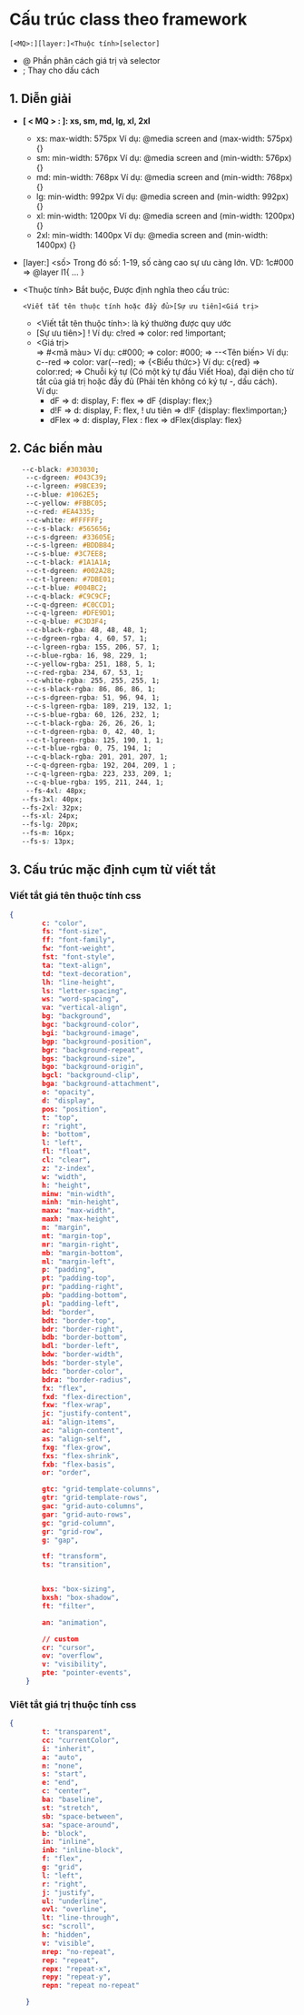 
# Cấu trúc class theo framework
```text
[<MQ>:][layer:]<Thuộc tính>[selector]
```
- @ Phần phân cách giá trị và selector
- ; Thay cho dấu cách

## 1. Diễn giải
-  **[ < MQ > : ]: xs, sm, md, lg, xl, 2xl**
	  + xs: max-width: 575px Ví dụ: @media screen and (max-width: 575px) {}
	  + sm: min-width: 576px Ví dụ: @media screen and (min-width: 576px) {}
	  + md: min-width: 768px Ví dụ: @media screen and (min-width: 768px) {}
	  + lg: min-width: 992px Ví dụ: @media screen and (min-width: 992px) {}
	  + xl: min-width: 1200px Ví dụ: @media screen and (min-width: 1200px) {}
	  + 2xl: min-width: 1400px Ví dụ: @media screen and (min-width: 1400px) {}

-  [layer:] <số> Trong đó số: 1-19, số càng cao sự ưu càng lớn. VD: 1c#000 => @layer l1{ ... }

-  <Thuộc tính> Bắt buộc, Được định nghĩa theo cấu trúc:    

    ```text
    <Viết tắt tên thuộc tính hoặc đầy đủ>[Sự ưu tiên]<Giá trị>
    ```
	+  <Viết tắt tên thuộc tính>: là ký  thường được quy ước 
	+ [Sự ưu tiên>] ! Ví dụ: c!red => color: red !important;
	+ <Giá trị>    
		=> #<mã màu>    Ví dụ: c#000; => color: #000;
		=> --<Tên biến>   Ví dụ: c--red => color: var(--red);
		=> {<Biểu thức>}    Ví dụ: c{red} => color:red; 
		=> Chuỗi ký tự (Có một ký tự đầu Viết Hoa), đại diện cho từ tắt của giá trị hoặc đầy đủ (Phải tên không có ký tự -, dấu cách).      
		Ví dụ:    
		 - dF => d: display, F: flex => dF {display: flex;}
		 - d!F => d: display, F: flex, ! ưu tiên => d!F {display: flex!importan;}
		 - dFlex => d: display, Flex : flex => dFlex{display: flex}

## 2. Các biến màu

```css
   --c-black: #303030;
    --c-dgreen: #043C39;
    --c-lgreen: #9BCE39;
    --c-blue: #1062E5;
    --c-yellow: #FBBC05;
    --c-red: #EA4335;
    --c-white: #FFFFFF;
    --c-s-black: #565656;
    --c-s-dgreen: #33605E;
    --c-s-lgreen: #BDDB84;
    --c-s-blue: #3C7EE8;
    --c-t-black: #1A1A1A;
    --c-t-dgreen: #002A28;
    --c-t-lgreen: #7DBE01;
    --c-t-blue: #004BC2;
    --c-q-black: #C9C9CF;
    --c-q-dgreen: #C0CCD1;
    --c-q-lgreen: #DFE9D1;
    --c-q-blue: #C3D3F4;
    --c-black-rgba: 48, 48, 48, 1;
    --c-dgreen-rgba: 4, 60, 57, 1;
    --c-lgreen-rgba: 155, 206, 57, 1;
    --c-blue-rgba: 16, 98, 229, 1;
    --c-yellow-rgba: 251, 188, 5, 1;
    --c-red-rgba: 234, 67, 53, 1;
    --c-white-rgba: 255, 255, 255, 1;
    --c-s-black-rgba: 86, 86, 86, 1;
    --c-s-dgreen-rgba: 51, 96, 94, 1;
    --c-s-lgreen-rgba: 189, 219, 132, 1;
    --c-s-blue-rgba: 60, 126, 232, 1;
    --c-t-black-rgba: 26, 26, 26, 1;
    --c-t-dgreen-rgba: 0, 42, 40, 1;
    --c-t-lgreen-rgba: 125, 190, 1, 1;
    --c-t-blue-rgba: 0, 75, 194, 1;
    --c-q-black-rgba: 201, 201, 207, 1;
    --c-q-dgreen-rgba: 192, 204, 209, 1 ;
    --c-q-lgreen-rgba: 223, 233, 209, 1;
    --c-q-blue-rgba: 195, 211, 244, 1;
    --fs-4xl: 48px;
   --fs-3xl: 40px;
   --fs-2xl: 32px;
   --fs-xl: 24px;
   --fs-lg: 20px;
   --fs-m: 16px;
   --fs-s: 13px;

```
## 3. Cấu trúc mặc định cụm từ viết tắt
### Viết tắt giá tên thuộc tính css
```json
{
        c: "color",
        fs: "font-size",
        ff: "font-family",
        fw: "font-weight",
        fst: "font-style",
        ta: "text-align",
        td: "text-decoration",
        lh: "line-height",
        ls: "letter-spacing",
        ws: "word-spacing",
        va: "vertical-align",
        bg: "background",
        bgc: "background-color",
        bgi: "background-image",
        bgp: "background-position",
        bgr: "background-repeat",
        bgs: "background-size",
        bgo: "background-origin",
        bgcl: "background-clip",
        bga: "background-attachment",
        o: "opacity",
        d: "display",
        pos: "position",
        t: "top",
        r: "right",
        b: "bottom",
        l: "left",
        fl: "float",
        cl: "clear",
        z: "z-index",
        w: "width",
        h: "height",
        minw: "min-width",
        minh: "min-height",
        maxw: "max-width",
        maxh: "max-height",
        m: "margin",
        mt: "margin-top",
        mr: "margin-right",
        mb: "margin-bottom",
        ml: "margin-left",
        p: "padding",
        pt: "padding-top",
        pr: "padding-right",
        pb: "padding-bottom",
        pl: "padding-left",
        bd: "border",
        bdt: "border-top",
        bdr: "border-right",
        bdb: "border-bottom",
        bdl: "border-left",
        bdw: "border-width",
        bds: "border-style",
        bdc: "border-color",
        bdra: "border-radius",
        fx: "flex",
        fxd: "flex-direction",
        fxw: "flex-wrap",
        jc: "justify-content",
        ai: "align-items",
        ac: "align-content",
        as: "align-self",
        fxg: "flex-grow",
        fxs: "flex-shrink",
        fxb: "flex-basis",
        or: "order",

        gtc: "grid-template-columns",
        gtr: "grid-template-rows",
        gac: "grid-auto-columns",
        gar: "grid-auto-rows",
        gc: "grid-column",
        gr: "grid-row",
        g: "gap",

        tf: "transform",
        ts: "transition",


        bxs: "box-sizing",
        bxsh: "box-shadow",
        ft: "filter",

        an: "animation",

        // custom
        cr: "cursor",
        ov: "overflow",
        v: "visibility",
        pte: "pointer-events",
    }

```

### Viêt tắt giá trị thuộc tính css
```json
{
        t: "transparent",
        cc: "currentColor",
        i: "inherit",
        a: "auto",
        n: "none",
        s: "start",
        e: "end",
        c: "center",
        ba: "baseline",
        st: "stretch",
        sb: "space-between",
        sa: "space-around",
        b: "block",
        in: "inline",
        inb: "inline-block",
        f: "flex",
        g: "grid",
        l: "left",
        r: "right",
        j: "justify",
        ul: "underline",
        ovl: "overline",
        lt: "line-through",
        sc: "scroll",
        h: "hidden",
        v: "visible",
        nrep: "no-repeat",
        rep: "repeat",
        repx: "repeat-x",
        repy: "repeat-y",
        repn: "repeat no-repeat"

    }
```

